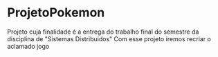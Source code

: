 # ProjetoPokemon
Projeto cuja finalidade é a entrega do trabalho final do semestre da disciplina de "Sistemas Distribuidos"
Com esse projeto iremos recriar o aclamado jogo 
